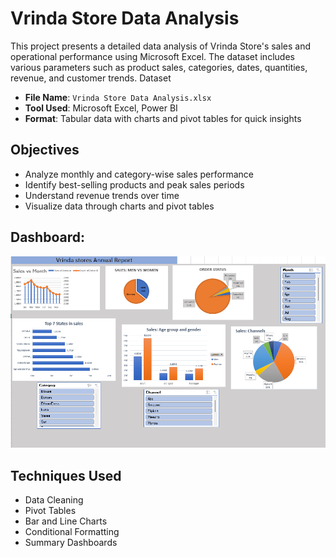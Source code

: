 
# Vrinda Store Data Analysis 

This project presents a detailed data analysis of Vrinda Store's sales and operational performance using Microsoft Excel. The dataset includes various parameters such as product sales, categories, dates, quantities, revenue, and customer trends.
 Dataset

- **File Name**: `Vrinda Store Data Analysis.xlsx`
- **Tool Used**: Microsoft Excel, Power BI
- **Format**: Tabular data with charts and pivot tables for quick insights

## Objectives

- Analyze monthly and category-wise sales performance
- Identify best-selling products and peak sales periods
- Understand revenue trends over time
- Visualize data through charts and pivot tables

## Dashboard:
![image alt](https://github.com/sanskriti111-j/vrinda_store_data_analysis/blob/0aee163719403f9fdc5551a517f51084d23afc77/Screenshot%202025-04-15%20210151.png)


## Techniques Used

- Data Cleaning
- Pivot Tables
- Bar and Line Charts
- Conditional Formatting
- Summary Dashboards







